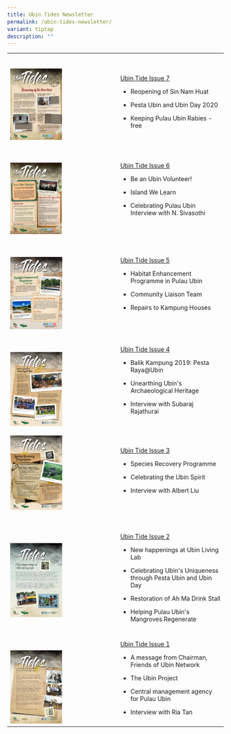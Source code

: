 ```yaml
---
title: Ubin Tides Newsletter
permalink: /ubin-tides-newsletter/
variant: tiptap
description: ""
---
```

<p></p>
<table style="minWidth: 50px">
<colgroup>
<col>
<col>
</colgroup>
<tbody>
<tr>
<td rowspan="1" colspan="1">
<p></p>
</td>
<td rowspan="1" colspan="1">
<p></p>
</td>
</tr>
<tr>
<td rowspan="1" colspan="1">
<p></p>
<div class="isomer-image-wrapper">
<img style="width: 50%;" height="auto" width="100%" alt="" src="/images/UT7.png">
</div>
</td>
<td rowspan="1" colspan="1">
<p><a href="https://go.gov.sg/ubintide7" rel="noopener nofollow" target="_blank">Ubin Tide Issue 7</a>
</p>
<ul data-tight="true" class="tight">
<li>
<p>Reopening of Sin Nam Huat</p>
</li>
<li>
<p>Pesta Ubin and Ubin Day 2020</p>
</li>
<li>
<p>Keeping Pulau Ubin Rabies - free</p>
</li>
</ul>
</td>
</tr>
<tr>
<td rowspan="1" colspan="1">
<p>&nbsp;</p>
<div class="isomer-image-wrapper">
<img style="width: 50%;" height="auto" width="100%" alt="" src="/images/UT6.png">
</div>
</td>
<td rowspan="1" colspan="1">
<p><a href="https://go.gov.sg/ubintide6" rel="noopener nofollow" target="_blank">Ubin Tide Issue 6</a>
</p>
<ul data-tight="true" class="tight">
<li>
<p>Be an Ubin Volunteer!</p>
</li>
<li>
<p>Island We Learn</p>
</li>
<li>
<p>Celebrating Pulau Ubin Interview with N. Sivasothi</p>
</li>
</ul>
</td>
</tr>
<tr>
<td rowspan="1" colspan="1">
<p>&nbsp;</p>
<div class="isomer-image-wrapper">
<img style="width: 50%;" height="auto" width="100%" alt="" src="/images/UT5.png">
</div>
</td>
<td rowspan="1" colspan="1">
<p><a href="https://go.gov.sg/ubintide5" rel="noopener nofollow" target="_blank">Ubin Tide Issue 5</a>
</p>
<ul data-tight="true" class="tight">
<li>
<p>Habitat Enhancement Programme in Pulau Ubin</p>
</li>
<li>
<p>Community Liaison Team</p>
</li>
<li>
<p>Repairs to Kampung Houses</p>
</li>
</ul>
</td>
</tr>
<tr>
<td rowspan="1" colspan="1">
<p>&nbsp;</p>
<div class="isomer-image-wrapper">
<img style="width: 50%;" height="auto" width="100%" alt="" src="/images/UT4.png">
</div>
</td>
<td rowspan="1" colspan="1">
<p><a href="/files/Ubin Tides/Ubin_tide_issue_4.pdf" rel="noopener noreferrer nofollow" target="_blank">Ubin Tide Issue 4</a>
</p>
<ul data-tight="true" class="tight">
<li>
<p>Balik Kampung 2019: Pesta Raya@Ubin</p>
</li>
<li>
<p>Unearthing Ubin's Archaeological Heritage</p>
</li>
<li>
<p>Interview with Subaraj Rajathurai</p>
</li>
</ul>
</td>
</tr>
<tr>
<td rowspan="1" colspan="1">
<p></p>
<div class="isomer-image-wrapper">
<img style="width: 50%;" height="auto" width="100%" alt="" src="/images/UT3.png">
</div>
</td>
<td rowspan="1" colspan="1">
<p><a href="/files/Ubin Tides/Ubin_tide_issue_3.pdf" rel="noopener noreferrer nofollow" target="_blank">Ubin Tide Issue 3</a>&nbsp;
&nbsp; &nbsp;</p>
<ul data-tight="true" class="tight">
<li>
<p>Species Recovery Programme</p>
</li>
<li>
<p>Celebrating the Ubin Spirit</p>
</li>
<li>
<p>Interview with Albert Liu</p>
</li>
</ul>
</td>
</tr>
<tr>
<td rowspan="1" colspan="1">
<p>&nbsp;</p>
<div class="isomer-image-wrapper">
<img style="width: 50%;" height="auto" width="100%" alt="" src="/images/UT2.png">
</div>
</td>
<td rowspan="1" colspan="1">
<p>&nbsp;</p>
<p><a href="/files/Ubin Tides/Ubin_tide_issue_2.pdf" rel="noopener noreferrer nofollow" target="_blank">Ubin Tide Issue 2</a>
</p>
<ul data-tight="true" class="tight">
<li>
<p>New happenings at Ubin Living Lab</p>
</li>
<li>
<p>Celebrating Ubin's Uniqueness through Pesta Ubin and Ubin Day</p>
</li>
<li>
<p>Restoration of Ah Ma Drink Stall</p>
</li>
<li>
<p>Helping Pulau Ubin's Mangroves Regenerate</p>
</li>
</ul>
</td>
</tr>
<tr>
<td rowspan="1" colspan="1">
<p>&nbsp;</p>
<div class="isomer-image-wrapper">
<img style="width: 50%;" height="auto" width="100%" alt="" src="/images/UT1.png">
</div>
</td>
<td rowspan="1" colspan="1">
<p><a href="/files/Ubin Tides/ubin tides issue 1.pdf" rel="noopener noreferrer nofollow" target="_blank">Ubin Tide Issue 1</a>
</p>
<ul data-tight="true" class="tight">
<li>
<p>A message from Chairman, Friends of Ubin Network</p>
</li>
<li>
<p>The Ubin Project</p>
</li>
<li>
<p>Central management agency for Pulau Ubin</p>
</li>
<li>
<p>Interview with Ria Tan</p>
</li>
</ul>
</td>
</tr>
</tbody>
</table>
<p></p>